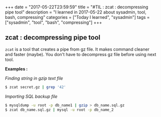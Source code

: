 +++
date = "2017-05-22T23:59:59"
title = "#TIL : zcat : decompressing pipe tool"
description = "I learned in 2017-05-22 about sysadmin, tool, bash, compressing"
categories = ["Today I learned", "sysadmin"]
tags = ["sysadmin", "tool", "bash", "compressing"]
+++



## zcat : decompressing pipe tool

`zcat` is a tool that creates a pipe from gz file. It makes command cleaner and faster (maybe). You don't have to decompress gz file before using next tool.

**Examples :**

*Finding string in gzip text file*

```bash
$ zcat secret.gz | grep '42'
```

*Importing SQL backup file*

```bash
$ mysqldump -u root -p db_name1 | gzip > db_name.sql.gz
$ zcat db_name.sql.gz | mysql -u root -p db_name_2
```
